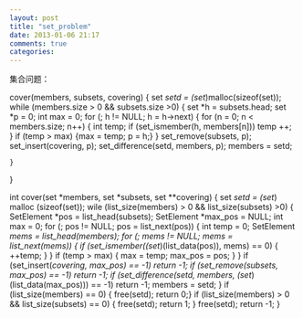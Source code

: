 ```yaml
---
layout: post
title: "set_problem"
date: 2013-01-06 21:17
comments: true
categories: 
---
```

集合问题：

cover(members, subsets, covering) {
	set *setd = (set*)malloc(sizeof(set));
	while (members.size > 0 && subsets.size >0) {
		set *h = subsets.head;
		set *p = 0;
		int max = 0;
		for (; h != NULL; h = h->next) {
			for (n = 0; n < members.size; n++) {
				int temp;
				if (set_ismember(h, members[n])) temp ++;
			}
			if (temp > max) {max = temp; p = h;}
		}
		set_remove(subsets, p);
		set_insert(covering, p);
		set_difference(setd, members, p);
		members = setd;
	
	}

}

int cover(set *members, set *subsets, set **covering) {
	set *setd = (set*) malloc (sizeof(set));
	wile (list_size(members) > 0 && list_size(subsets) >0) {
		SetElement *pos = list_head(subsets);
		SetElement *max_pos = NULL;
		int max = 0;
		for (; pos != NULL; pos = list_next(pos)) {
			int temp = 0;
			SetElement *mems = list_head(members);
			for (; mems != NULL; mems = list_next(mems)) {
				if (set_ismember((set*)(list_data(pos)), mems) == 0) {
					++temp;
				}
			}
			if (temp > max) {
				max = temp;
				max_pos = pos;
			}
		}
		if (set_insert(*covering, max_pos) == -1) return -1;
		if (set_remove(subsets, max_pos) == -1) return -1;
		if (set_difference(setd, members, (set*)(list_data(max_pos))) == -1) return -1;
		members = setd;
	}
	if (list_size(members) == 0)  { free(setd); return 0;}
	if (list_size(members) > 0 && list_size(subsets) == 0) { free(setd); return 1; }
	free(setd);
	return -1;
}
